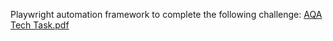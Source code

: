 Playwright automation framework to complete the following challenge:
[AQA Tech Task.pdf](https://github.com/user-attachments/files/21699624/AQA.Tech.Task.pdf)
